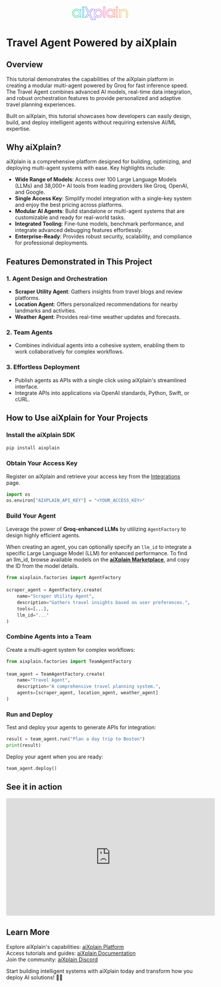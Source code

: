 <h2 align="center">
 <br>
 <img src="images/Aixplain Logo.png" alt="aiXplain Logo" width="150">
 <br>
</h2>

# Travel Agent Powered by aiXplain

## Overview

This tutorial demonstrates the capabilities of the aiXplain platform in creating a modular multi-agent powered by Groq for fast inference speed. The Travel Agent combines advanced AI models, real-time data integration, and robust orchestration features to provide personalized and adaptive travel planning experiences.

Built on aiXplain, this tutorial showcases how developers can easily design, build, and deploy intelligent agents without requiring extensive AI/ML expertise.

## Why aiXplain?

aiXplain is a comprehensive platform designed for building, optimizing, and deploying multi-agent systems with ease. Key highlights include:

- **Wide Range of Models**: Access over 100 Large Language Models (LLMs) and 38,000+ AI tools from leading providers like Groq, OpenAI, and Google.
- **Single Access Key**: Simplify model integration with a single-key system and enjoy the best pricing across platforms.
- **Modular AI Agents**: Build standalone or multi-agent systems that are customizable and ready for real-world tasks.
- **Integrated Tooling**: Fine-tune models, benchmark performance, and integrate advanced debugging features effortlessly.
- **Enterprise-Ready**: Provides robust security, scalability, and compliance for professional deployments.

## Features Demonstrated in This Project
### 1. Agent Design and Orchestration
- **Scraper Utility Agent**: Gathers insights from travel blogs and review platforms.
- **Location Agent**: Offers personalized recommendations for nearby landmarks and activities.
- **Weather Agent**: Provides real-time weather updates and forecasts.

### 2. Team Agents
- Combines individual agents into a cohesive system, enabling them to work collaboratively for complex workflows.

### 3. Effortless Deployment
- Publish agents as APIs with a single click using aiXplain's streamlined interface.
- Integrate APIs into applications via OpenAI standards, Python, Swift, or cURL.


## How to Use aiXplain for Your Projects

### Install the aiXplain SDK

```python
pip install aixplain
```

### Obtain Your Access Key
Register on aiXplain and retrieve your access key from the [Integrations](https://platform.aixplain.com/account/integrations) page. 

```python
import os
os.environ["AIXPLAIN_API_KEY"] = "<YOUR_ACCESS_KEY>"
```

### Build Your Agent
Leverage the power of **Groq-enhanced LLMs** by utilizing `AgentFactory` to design highly efficient agents.

When creating an agent, you can optionally specify an `llm_id` to integrate a specific Large Language Model (LLM) for enhanced performance. To find an llm_id, browse available models on the [**aiXplain Marketplace**](https://platform.aixplain.com/discover?page=1&owner=6839), and copy the ID from the model details.

```python
from aixplain.factories import AgentFactory

scraper_agent = AgentFactory.create(
    name="Scraper Utility Agent",
    description="Gathers travel insights based on user preferences.",
    tools=[...],
    llm_id="..."
)
```

### Combine Agents into a Team
Create a multi-agent system for complex workflows:

```python
from aixplain.factories import TeamAgentFactory

team_agent = TeamAgentFactory.create(
    name="Travel Agent",
    description="A comprehensive travel planning system.",
    agents=[scraper_agent, location_agent, weather_agent]
)
```

### Run and Deploy
Test and deploy your agents to generate APIs for integration:

```python
result = team_agent.run("Plan a day trip to Boston")
print(result)
```
Deploy your agent when you are ready:

```python
team_agent.deploy()
```

## See it in action

<iframe width="560" height="315" src="https://www.loom.com/embed/127a7f6691514035bcf2877ccfcda1eb?sid=8c740ef3-59c4-49a3-8d78-0085059aba41" frameborder="0" allowfullscreen></iframe>


## Learn More
Explore aiXplain's capabilities: [aiXplain Platform](https://aixplain.com/)<br>
Access tutorials and guides: [aiXplain Documentation](https://www.google.com/url?q=https%3A%2F%2Fdocs.aixplain.com)<br>
Join the community: [aiXplain Discord](https://www.google.com/url?q=https%3A%2F%2Fhttps%3A%2F%2Fdiscord.com%2Finvite%2FT5dCmjRSYA)

Start building intelligent systems with aiXplain today and transform how you deploy AI solutions! 🚀🤖